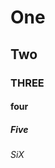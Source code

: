 # One

## Two

### THREE

#### four

##### Five

###### SiX

<!-- markdownlint-configure-file {
  "MD043": {
    "headings": [
      "+"
    ]
  }
} -->
